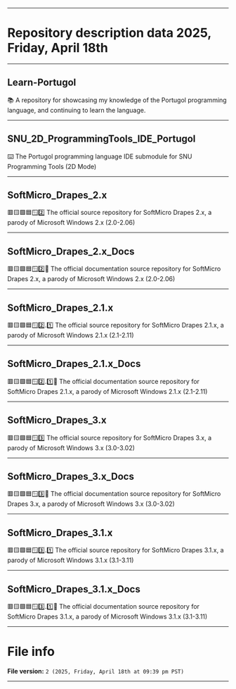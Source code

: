
***

# Repository description data 2025, Friday, April 18th

---

## Learn-Portugol

📚️ A repository for showcasing my knowledge of the Portugol programming language, and continuing to learn the language. 

---

## SNU_2D_ProgrammingTools_IDE_Portugol

⌨️ The Portugol programming language IDE submodule for SNU Programming Tools (2D Mode)

---

## SoftMicro_Drapes_2.x

🟥️🟨️🟩️🟦️🪟️2️⃣️ The official source repository for SoftMicro Drapes 2.x, a parody of Microsoft Windows 2.x (2.0-2.06)

---

## SoftMicro_Drapes_2.x_Docs

🟥️🟨️🟩️🟦️🪟️2️⃣️📖️ The official documentation source repository for SoftMicro Drapes 2.x, a parody of Microsoft Windows 2.x (2.0-2.06)

---

## SoftMicro_Drapes_2.1.x

🟥️🟨️🟩️🟦️🪟️2️⃣️.1️⃣️ The official source repository for SoftMicro Drapes 2.1.x, a parody of Microsoft Windows 2.1.x (2.1-2.11)

---

## SoftMicro_Drapes_2.1.x_Docs

🟥️🟨️🟩️🟦️🪟️2️⃣️.1️⃣️📖️ The official documentation source repository for SoftMicro Drapes 2.1.x, a parody of Microsoft Windows 2.1.x (2.1-2.11)

---

## SoftMicro_Drapes_3.x

🟥️🟨️🟩️🟦️🪟️3️⃣️ The official source repository for SoftMicro Drapes 3.x, a parody of Microsoft Windows 3.x (3.0-3.02)

---

## SoftMicro_Drapes_3.x_Docs

🟥️🟨️🟩️🟦️🪟️3️⃣️📖️ The official documentation source repository for SoftMicro Drapes 3.x, a parody of Microsoft Windows 3.x (3.0-3.02)

---

## SoftMicro_Drapes_3.1.x

🟥️🟨️🟩️🟦️🪟️3️⃣️.1️⃣️ The official source repository for SoftMicro Drapes 3.1.x, a parody of Microsoft Windows 3.1.x (3.1-3.11)

---

## SoftMicro_Drapes_3.1.x_Docs

🟥️🟨️🟩️🟦️🪟️3️⃣️.1️⃣️📖️ The official documentation source repository for SoftMicro Drapes 3.1.x, a parody of Microsoft Windows 3.1.x (3.1-3.11)

***

# File info

**File version:** `2 (2025, Friday, April 18th at 09:39 pm PST)`

***

